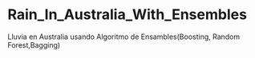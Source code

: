 # Rain_In_Australia_With_Ensembles
 Lluvia en Australia usando Algoritmo de Ensambles(Boosting, Random Forest,Bagging)
